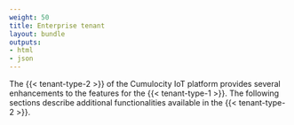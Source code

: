 ```yaml
---
weight: 50
title: Enterprise tenant
layout: bundle
outputs:
- html
- json
---
```



The {{< tenant-type-2 >}} of the Cumulocity IoT platform provides several enhancements to the features for the {{< tenant-type-1 >}}. The following sections describe additional functionalities available in the {{< tenant-type-2 >}}.
